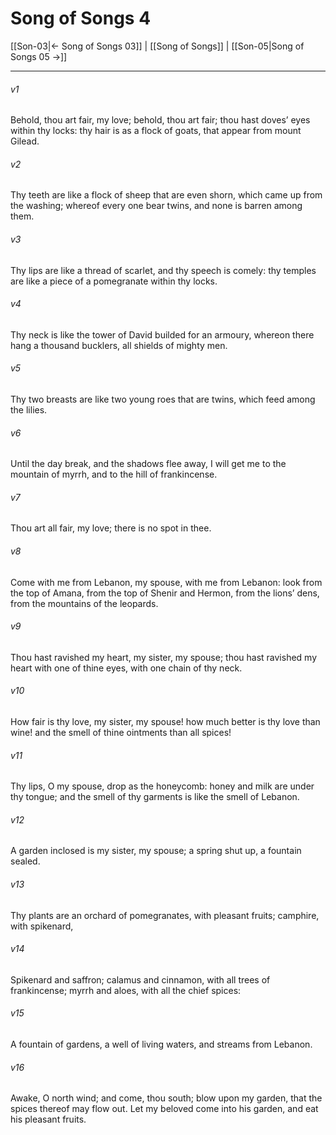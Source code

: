 # Song of Songs 4

[[Son-03|← Song of Songs 03]] | [[Song of Songs]] | [[Son-05|Song of Songs 05 →]]
***

###### v1
Behold, thou art fair, my love; behold, thou art fair; thou hast doves’ eyes within thy locks: thy hair is as a flock of goats, that appear from mount Gilead.
###### v2
Thy teeth are like a flock of sheep that are even shorn, which came up from the washing; whereof every one bear twins, and none is barren among them.
###### v3
Thy lips are like a thread of scarlet, and thy speech is comely: thy temples are like a piece of a pomegranate within thy locks.
###### v4
Thy neck is like the tower of David builded for an armoury, whereon there hang a thousand bucklers, all shields of mighty men.
###### v5
Thy two breasts are like two young roes that are twins, which feed among the lilies.
###### v6
Until the day break, and the shadows flee away, I will get me to the mountain of myrrh, and to the hill of frankincense.
###### v7
Thou art all fair, my love; there is no spot in thee.
###### v8
Come with me from Lebanon, my spouse, with me from Lebanon: look from the top of Amana, from the top of Shenir and Hermon, from the lions’ dens, from the mountains of the leopards.
###### v9
Thou hast ravished my heart, my sister, my spouse; thou hast ravished my heart with one of thine eyes, with one chain of thy neck.
###### v10
How fair is thy love, my sister, my spouse! how much better is thy love than wine! and the smell of thine ointments than all spices!
###### v11
Thy lips, O my spouse, drop as the honeycomb: honey and milk are under thy tongue; and the smell of thy garments is like the smell of Lebanon.
###### v12
A garden inclosed is my sister, my spouse; a spring shut up, a fountain sealed.
###### v13
Thy plants are an orchard of pomegranates, with pleasant fruits; camphire, with spikenard,
###### v14
Spikenard and saffron; calamus and cinnamon, with all trees of frankincense; myrrh and aloes, with all the chief spices:
###### v15
A fountain of gardens, a well of living waters, and streams from Lebanon.
###### v16
Awake, O north wind; and come, thou south; blow upon my garden, that the spices thereof may flow out. Let my beloved come into his garden, and eat his pleasant fruits. 
